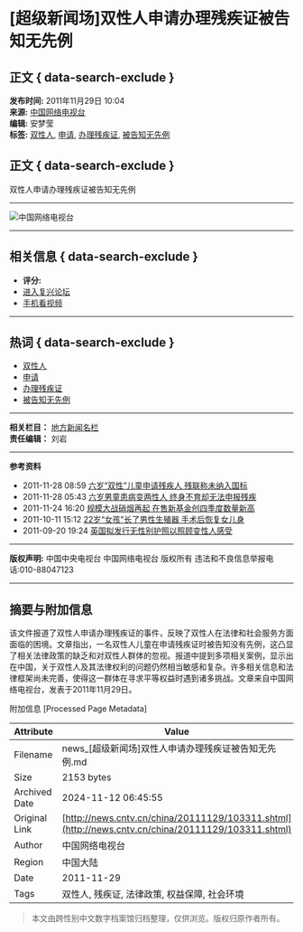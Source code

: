 # [超级新闻场]双性人申请办理残疾证被告知无先例

## 正文 { data-search-exclude }


**发布时间:** 2011年11月29日 10:04  
**来源:** [中国网络电视台](http://www.cntv.cn/)  
**编辑:** 安梦莹  
**标签:** [双性人](http://search.cntv.cn/netall/index.shtml?qtext=双性人), [申请](http://search.cntv.cn/netall/index.shtml?qtext=申请), [办理残疾证](http://search.cntv.cn/netall/index.shtml?qtext=办理残疾证), [被告知无先例](http://search.cntv.cn/netall/index.shtml?qtext=被告知无先例)  

## 正文 { data-search-exclude }

双性人申请办理残疾证被告知无先例

---

![中国网络电视台](http://p2.img.cctvpic.com/special/netvs/20100716/images/logo20131113.jpg)

---

## 相关信息 { data-search-exclude }

- **评分:**  
- [进入复兴论坛](http://fuxing.bbs.cctv.com)  
- [手机看视频](http://www.cntv.cn/mobile/special/mobile/special/C21785/04/01/index.shtml)  

---

## 热词 { data-search-exclude }

- [双性人](http://search.cntv.cn/netall/index.shtml?qtext=双性人)
- [申请](http://search.cntv.cn/netall/index.shtml?qtext=申请)
- [办理残疾证](http://search.cntv.cn/netall/index.shtml?qtext=办理残疾证)
- [被告知无先例](http://search.cntv.cn/netall/index.shtml?qtext=被告知无先例)

---

**相关栏目：** [地方新闻名栏](http://news.cntv.cn/program/difangminglan/index.shtml)  
**责任编辑：** 刘岩  

---

**参考资料**  
- 2011-11-28 08:59 [六岁“双性”儿童申请残疾人 残联称未纳入国标](http://news.cntv.cn/society/20111128/103233.shtml)  
- 2011-11-28 05:43 [六岁男童患病变两性人 终身不育却无法申报残疾](http://news.cntv.cn/society/20111128/101107.shtml)  
- 2011-11-24 16:20 [规模大战硝烟再起 在售新基金创四季度数量新高](http://news.cntv.cn/20111124/112919.shtml)  
- 2011-10-11 15:12 [22岁“女孩”长了男性生殖器 手术后恢复女儿身](http://news.cntv.cn/20111011/112126.shtml)  
- 2011-09-20 19:24 [英国拟发行无性别护照以照顾变性人感受](http://news.cntv.cn/20110920/117952.shtml)  

---

**版权声明:** 中国中央电视台 中国网络电视台 版权所有 违法和不良信息举报电话:010-88047123  

---

## 摘要与附加信息

<!-- tcd_abstract -->
该文件报道了双性人申请办理残疾证的事件，反映了双性人在法律和社会服务方面面临的困境。文章指出，一名双性人儿童在申请残疾证时被告知没有先例，这凸显了相关法律政策的缺乏和对双性人群体的忽视。报道中提到多项相关案例，显示出在中国，关于双性人及其法律权利的问题仍然相当敏感和复杂。许多相关信息和法律框架尚未完善，使得这一群体在寻求平等权益时遇到诸多挑战。文章来自中国网络电视台，发表于2011年11月29日。
<!-- tcd_abstract_end -->

附加信息 [Processed Page Metadata]

| Attribute       | Value                                  |
|-----------------|----------------------------------------|
| Filename        | news_[超级新闻场]双性人申请办理残疾证被告知无先例.md                             |
| Size            | 2153 bytes                           |
| Archived Date   | 2024-11-12 06:45:55                             |
| Original Link   | [http://news.cntv.cn/china/20111129/103311.shtml](http://news.cntv.cn/china/20111129/103311.shtml)                       |
| Author          | 中国网络电视台                               |
| Region          | 中国大陆                               |
| Date            | 2011-11-29                                 |
| Tags            | 双性人, 残疾证, 法律政策, 权益保障, 社会环境                                 |
>
> 本文由跨性别中文数字档案馆归档整理，仅供浏览。版权归原作者所有。
>